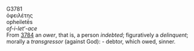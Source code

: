 G3781  
ὀφειλέτης  
opheiletēs  
*of-i-let‘-ace*  
From [3784](g3784) an *ower*, that is, a person *indebted*; figuratively
a *delinquent*; morally a *transgressor* (against God): - debtor, which
owed, sinner.  
